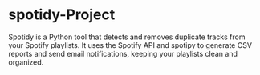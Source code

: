 # spotidy-Project
Spotidy is a Python tool that detects and removes duplicate tracks from your Spotify playlists. It uses the Spotify API and spotipy to generate CSV reports and send email notifications, keeping your playlists clean and organized.
